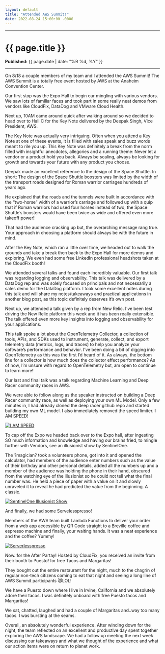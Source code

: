 ```yaml
---
layout: default
title: "Attended AWS Summit!"
date: 2022-08-24 15:00:00 -0000
---
```


---

# {{ page.title }}

**Published:** {{ page.date | date: "%B %d, %Y" }}

---

On 8/18 a couple members of my team and I attended the AWS Summit! The AWS Summit is a totally free event hosted by AWS at the Anaheim Convention Center.

Our first stop was the Expo Hall to begin our mingling with various vendors. We saw lots of familiar faces and took part in some really neat demos from vendors like CloudFix, DataDog and VMware Cloud Health.

Next up, 10AM came around quick after walking around so we decided to head over to Hall C for the Key Note delivered by the Deepak Singh, Vice President, AWS.

The Key Note was actually very intriguing. Often when you attend a Key Note at one of these events, it is filled with sales speak and buzz words meant to rile you up. This Key Note was definitely a break from the norm filled with insightful anecdotes, allegories and a running theme: Never let a vendor or a product hold you back. Always be scaling, always be looking for growth and towards your future with any product you choose.

Deepak made an excellent reference to the design of the Space Shuttle.
In short: The design of the Space Shuttle boosters was limited by the width of the transport roads designed for Roman warrior carriages hundreds of years ago.

He explained that the roads and the tunnels were built in accordance with the “two-horse” width of a warrior’s carriage and followed up with a quip that if Roman warriors had used four horses instead of two, the Space Shuttle’s boosters would have been twice as wide and offered even more takeoff power!

That had the audience cracking up but, the overarching message rang true. Your approach in choosing a platform should always be with the future in mind.

After the Key Note, which ran a little over time, we headed out to walk the grounds and take a break then back to the Expo Hall for more demos and exploring. We even had some free LinkedIn professional headshots taken at the CloudFix booth!

We attended several talks and found each incredibly valuable. Our first talk was regarding logging and observability. This talk was delivered by a DataDog rep and was solely focused on principals and not necessarily a sales demo for the DataDog platform. I took some excellent notes during this talk and will share my notes/takeaways and practical applications in another blog post, as this topic definitely deserves it’s own post.

Next up, we attended a talk given by a rep from New Relic. I’ve been test driving the New Relic platform this week and it has been really extensible. The talk offered even more key insights into logging and observability for your applications.

This talk spoke a lot about the OpenTelemetry Collector, a collection of tools, APIs, and SDKs used to instrument, generate, collect, and export telemetry data (metrics, logs, and traces) to help you analyze your software’s performance and behavior. I’ve been doing a bit of digging into OpenTelemetry as this was the first I’d heard of it. As always, the bottom line for a collector is how much does the collector effect performance? As of now, I’m unsure with regard to OpenTelemetry but, am open to continue to learn more!

Our last and final talk was a talk regarding Machine Learning and Deep Racer community races in AWS.

We were able to follow along as the speaker instructed on building a Deep Racer community race, as well as deploying your own ML Model. Only a few minutes in, I had already cloned the deep racer github repo and started building my own ML model. I also immediately removed the speed limiter. I AM SPEED!

[![I AM SPEED](https://img.youtube.com/vi/MZAhNwgpNSI/0.jpg)](https://www.youtube.com/watch?v=MZAhNwgpNSI)

To cap off the Expo we headed back over to the Expo hall, after ingesting SO much information and knowledge and having our brains fried, to mingle further with Vendors, see an illusionist show by SentinelOne.

The ?magician? took a volunteers phone, got into it and opened the calculator, had members of the audience enter numbers such as the value of their birthday and other personal details, added all the numbers up and a member of the audience was holding the phone in their hand, obscured from the watching eye of the illusionist so he could not tell what the final number was. He held a piece of paper with a value on it and slowly unraveled it to reveal he had predicted the value from the beginning. A classic.

[![SentinelOne Illusionist Show](https://img.youtube.com/vi/poLnsTeS5-E/0.jpg)](https://www.youtube.com/watch?v=poLnsTeS5-E)

And finally, we had some Servelesspresso!

Members of the AWS team built Lambda Functions to deliver your order from a web app accessible by QR Code straight to a Breville coffee and espresso machine and finally, your waiting hands. It was a neat experience and the coffee? Yummy!

[![Serverlesspresso](https://img.youtube.com/vi/l6Pb3C_8HoI/0.jpg)](https://www.youtube.com/watch?v=l6Pb3C_8HoI)

Now..for the After Partay! Hosted by CloudFix, you received an invite from their booth to Puesto! for free Tacos and Margaritas!

They bought out the entire restaurant for the night, much to the chagrin of regular non-tech citizens coming to eat that night and seeing a long line of AWS Summit participants 😾LOL!

We have a Puesto down where I live in Irvine, California and we absolutely adore their tacos. I was definitely onboard with free Puesto tacos and Margaritas!

We sat, chatted, laughed and had a couple of Margaritas and..way too many tacos. I was bursting at the seams.

Overall, an absolutely wonderful experience. After winding down for the night, the team reflected on an excellent and productive day spent together exploring the AWS landscape. We had a follow up meeting the next week discussing our takeaways and what we thought of the experience and what our action items were on return to planet work.